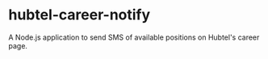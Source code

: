 # hubtel-career-notify
A Node.js application to send SMS of available positions on Hubtel's career page.
